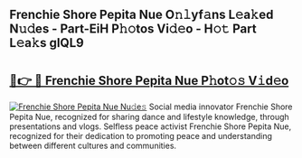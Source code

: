 ## Frenchie Shore Pepita Nue O𝚗𝚕yf𝚊ns L𝚎a𝚔ed N𝚞𝚍es - Part-EiH P𝚑𝚘tos Vi𝚍𝚎o - H𝚘𝚝 Part L𝚎a𝚔s gIQL9

# <h2><a href="http://kf8cupi.oniu.top/?m=Frenchie+Shore+Pepita+Nue">🔗👉 🔴 Frenchie Shore Pepita Nue P𝚑ot𝚘𝚜 V𝚒d𝚎o</a></h2>

[![Frenchie Shore Pepita Nue Nu𝚍e𝚜](https://i.imgur.com/0qMVB7G.gif)](http://kf8cupi.oniu.top/?m=Frenchie+Shore+Pepita+Nue)
Social media innovator Frenchie Shore Pepita Nue, recognized for sharing dance and lifestyle knowledge, through presentations and vlogs. Selfless peace activist Frenchie Shore Pepita Nue, recognized for their dedication to promoting peace and understanding between different cultures and communities.  
